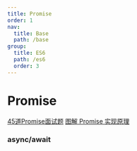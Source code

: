 ```yaml
---
title: Promise
order: 1
nav:
  title: Base
  path: /base
group:
  title: ES6
  path: /es6
  order: 3
---
```


# Promise

[45道Promise面试题](https://juejin.im/post/6844904077537574919)
[图解 Promise 实现原理](https://zhuanlan.zhihu.com/p/58428287)


### async/await